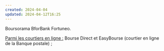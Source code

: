 ```yaml
---
created: 2024-04-04
updated: 2024-04-12T16:25
---
```

Boursorama
BforBank
Fortuneo.

<u>Parmi les courtiers en ligne :</u> 
Bourse Direct et EasyBourse (courtier en ligne de la Banque postale) ;